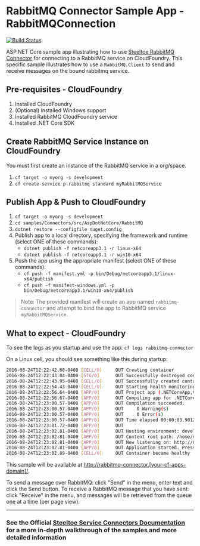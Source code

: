 ﻿# RabbitMQ Connector Sample App - RabbitMQConnection

[![Build Status](https://dev.azure.com/SteeltoeOSS/Steeltoe/_apis/build/status/Samples/SteeltoeOSS.Samples%20%5BConnectors_RabbitMQ%5D?branchName=2.x)](https://dev.azure.com/SteeltoeOSS/Steeltoe/_build/latest?definitionId=14&branchName=2.x)

ASP.NET Core sample app illustrating how to use [Steeltoe RabbitMQ Connector](https://github.com/SteeltoeOSS/Connectors/tree/master/src/Steeltoe.CloudFoundry.Connector.Rabbit) for connecting to a RabbitMQ service on CloudFoundry. This specific sample illustrates how to use a `RabbitMQ.Client` to send and receive messages on the bound rabbitmq service.

## Pre-requisites - CloudFoundry

1. Installed CloudFoundry
1. (Optional) installed Windows support
1. Installed RabbitMQ CloudFoundry service
1. Installed .NET Core SDK

## Create RabbitMQ Service Instance on CloudFoundry

You must first create an instance of the RabbitMQ service in a org/space.

1. `cf target -o myorg -s development`
1. `cf create-service p-rabbitmq standard myRabbitMQService`

## Publish App & Push to CloudFoundry

1. `cf target -o myorg -s development`
1. `cd samples/Connectors/src/AspDotNetCore/RabbitMQ`
1. `dotnet restore --configfile nuget.config`
1. Publish app to a local directory, specifying the framework and runtime (select ONE of these commands):
   * `dotnet publish -f netcoreapp3.1 -r linux-x64`
   * `dotnet publish -f netcoreapp3.1 -r win10-x64`
1. Push the app using the appropriate manifest (select ONE of these commands):
   * `cf push -f manifest.yml -p bin/Debug/netcoreapp3.1/linux-x64/publish`
   * `cf push -f manifest-windows.yml -p bin/Debug/netcoreapp3.1/win10-x64/publish`

> Note: The provided manifest will create an app named `rabbitmq-connector` and attempt to bind the app to RabbitMQ service `myRabbitMQService`.

## What to expect - CloudFoundry

To see the logs as you startup and use the app: `cf logs rabbitmq-connector`

On a Linux cell, you should see something like this during startup:

```bash
2016-08-24T12:22:42.68-0400 [CELL/0]     OUT Creating container
2016-08-24T12:22:43.04-0400 [STG/0]      OUT Successfully destroyed container
2016-08-24T12:22:43.95-0400 [CELL/0]     OUT Successfully created container
2016-08-24T12:22:54.43-0400 [CELL/0]     OUT Starting health monitoring of container
2016-08-24T12:22:56.64-0400 [APP/0]      OUT Project app (.NETCoreApp,Version=v1.0) will be compiled because expected outputs are missing
2016-08-24T12:22:56.67-0400 [APP/0]      OUT Compiling app for .NETCoreApp,Version=v1.0
2016-08-24T12:23:00.57-0400 [APP/0]      OUT Compilation succeeded.
2016-08-24T12:23:00.57-0400 [APP/0]      OUT     0 Warning(s)
2016-08-24T12:23:00.57-0400 [APP/0]      OUT     0 Error(s)
2016-08-24T12:23:00.57-0400 [APP/0]      OUT Time elapsed 00:00:03.9012539
2016-08-24T12:23:01.72-0400 [APP/0]      OUT
2016-08-24T12:23:02.81-0400 [APP/0]      OUT Hosting environment: development
2016-08-24T12:23:02.81-0400 [APP/0]      OUT Content root path: /home/vcap/app
2016-08-24T12:23:02.81-0400 [APP/0]      OUT Now listening on: http://0.0.0.0:8080
2016-08-24T12:23:02.81-0400 [APP/0]      OUT Application started. Press Ctrl+C to shut down.
2016-08-24T12:23:02.89-0400 [CELL/0]     OUT Container became healthy
```

This sample will be available at <http://rabbitmq-connector.[your-cf-apps-domain]/>.

To send a message over RabbitMQ: click "Send" in the menu, enter text and click the Send button.
To receive a RabbitMQ message that you have sent: click "Receive" in the menu, and messages will be retrieved from the queue one at a time (per page view).

---

### See the Official [Steeltoe Service Connectors Documentation](https://steeltoe.io/docs/steeltoe-service-connectors) for a more in-depth walkthrough of the samples and more detailed information

